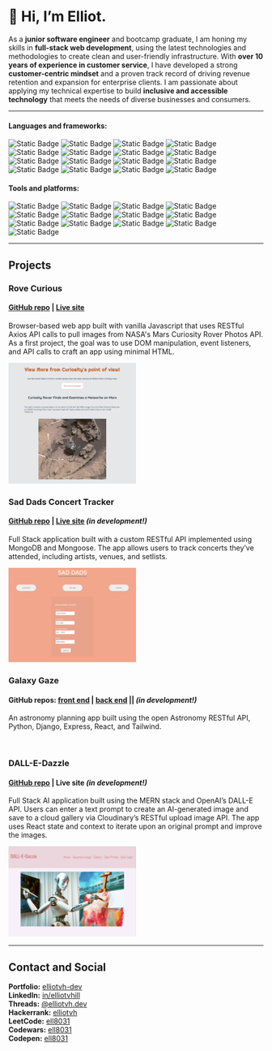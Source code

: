 # 👋 Hi, I’m Elliot.

As a **junior software engineer** and bootcamp graduate, I am honing my skills in **full-stack web development**, using the latest technologies and methodologies to create clean and user-friendly infrastructure.
With **over 10 years of experience in customer service**, I have developed a strong **customer-centric mindset** and a proven track record of driving revenue retention and expansion for enterprise clients.
I am passionate about applying my technical expertise to build **inclusive and accessible technology** that meets the needs of diverse businesses and consumers.

---

#### Languages and frameworks:
![Static Badge](https://img.shields.io/badge/React-20232A?style=for-the-badge&logxo=react&logoColor=61DAFB)
![Static Badge](https://img.shields.io/badge/Express.js-000000?style=for-the-badge&logo=express&logoColor=white)
![Static Badge](https://img.shields.io/badge/Node.js-339933?style=for-the-badge&logo=nodedotjs&logoColor=white)
![Static Badge](https://img.shields.io/badge/npm-CB3837?style=for-the-badge&logo=npm&logoColor=white)
![Static Badge](https://img.shields.io/badge/MongoDB-4EA94B?style=for-the-badge&logo=mongodb&logoColor=white)
![Static Badge](https://img.shields.io/badge/HTML5-E34F26?style=for-the-badge&logo=html5&logoColor=white)
![Static Badge](https://img.shields.io/badge/CSS3-1572B6?style=for-the-badge&logo=css3&logoColor=white)
![Static Badge](https://img.shields.io/badge/JavaScript-323330?style=for-the-badge&logo=javascript&logoColor=F7DF1E)
![Static Badge](https://img.shields.io/badge/json-5E5C5C?style=for-the-badge&logo=json&logoColor=white)
![Static Badge](https://img.shields.io/badge/Python-FFD43B?style=for-the-badge&logo=python&logoColor=blue)
![Static Badge](https://img.shields.io/badge/Django-092E20?style=for-the-badge&logo=django&logoColor=green)
![Static Badge](https://img.shields.io/badge/Vite-B73BFE?style=for-the-badge&logo=vite&logoColor=FFD62E)
![Static Badge](https://img.shields.io/badge/PostgreSQL-316192?style=for-the-badge&logo=postgresql&logoColor=white)
![Static Badge](https://img.shields.io/badge/Bootstrap-563D7C?style=for-the-badge&logo=bootstrap&logoColor=white)
![Static Badge](https://img.shields.io/badge/Tailwind_CSS-38B2AC?style=for-the-badge&logo=tailwind-css&logoColor=white)
![Static Badge](https://img.shields.io/badge/TypeScript-007ACC?style=for-the-badge&logo=typescript&logoColor=white)

#### Tools and platforms:
![Static Badge](https://img.shields.io/badge/Netlify-00C7B7?style=for-the-badge&logo=netlify&logoColor=white)
![Static Badge](https://img.shields.io/badge/Railway-131415?style=for-the-badge&logo=railway&logoColor=white)
![Static Badge](https://img.shields.io/badge/Heroku-430098?style=for-the-badge&logo=heroku&logoColor=white)
![Static Badge](https://img.shields.io/badge/VSCode-0078D4?style=for-the-badge&logo=visual%20studio%20code&logoColor=white)
![Static Badge](https://img.shields.io/badge/Figma-F24E1E?style=for-the-badge&logo=figma&logoColor=white)
![Static Badge](https://img.shields.io/badge/Canva-%2300C4CC.svg?&style=for-the-badge&logo=Canva&logoColor=white)
![Static Badge](https://img.shields.io/badge/Trello-0052CC?style=for-the-badge&logo=trello&logoColor=white)
![Static Badge](https://img.shields.io/badge/Jira-0052CC?style=for-the-badge&logo=Jira&logoColor=white)
![Static Badge](https://img.shields.io/badge/Slack-4A154B?style=for-the-badge&logo=slack&logoColor=white)
![Static Badge](https://img.shields.io/badge/Salesforce-00A1E0?style=for-the-badge&logo=Salesforce&logoColor=white)
![Static Badge](https://img.shields.io/badge/Vercel-000000?style=for-the-badge&logo=vercel&logoColor=white)
![Static Badge](https://img.shields.io/badge/Amazon_AWS-FF9900?style=for-the-badge&logo=amazonaws&logoColor=white)
![Static Badge](https://img.shields.io/badge/Discord-5865F2?style=for-the-badge&logo=discord&logoColor=white)

---

## Projects

### Rove Curious
#### <a href="https://github.com/elliotvhill/Rove_Curious_NASA_API">GitHub repo</a> | <a href="https://rove-curious.surge.sh/">Live site</a>
Browser-based web app built with vanilla Javascript that uses RESTful Axios API calls to pull images from NASA's Mars Curiosity Rover Photos API. As a first project, the goal was to use DOM manipulation, event listeners, and API calls to craft an app using minimal HTML.

<img alt="Screenshot of the Rove Curious app" src="https://github.com/elliotvhill/elliotvhill/blob/144d2f962753f66bc3237975b4d581d3b5a3a69d/Rove-Curious.png" height=50% width=50% />
<br />

### Sad Dads Concert Tracker
#### <a href="https://github.com/elliotvhill/Sad-Dads-Concert-Tracker">GitHub repo</a> | <a href="https://sad-dads-concert-tracker.vercel.app/">Live site</a> _(in development!)_
Full Stack application built with a custom RESTful API implemented using MongoDB and Mongoose. The app allows users to track concerts they’ve attended, including artists, venues, and setlists.

<img src="https://github.com/elliotvhill/elliotvhill/blob/144d2f962753f66bc3237975b4d581d3b5a3a69d/Sad-Dads-Concert-Tracker.png" alt="Screenshot of the Sad Dads 'add a concert' page" height=50% width=50% />
<br />

### Galaxy Gaze
#### GitHub repos: <a href="https://github.com/elliotvhill/capstone-fe">front end</a> | <a href="https://github.com/elliotvhill/galaxygaze-be">back end</a> || _(in development!)_
An astronomy planning app built using the open Astronomy RESTful API, Python, Django, Express, React, and Tailwind.

<br />

### DALL-E-Dazzle
#### <a href="https://github.com/Adrienx/DALL-E-Dazzle">GitHub repo</a> | Live site _(in development!)_
Full Stack AI application built using the MERN stack and OpenAI’s DALL-E API. Users can enter a text prompt to create an AI-generated image and save to a cloud gallery via Cloudinary’s RESTful upload image API. The app uses React state and context to iterate upon an original prompt and improve the images.

<img alt="Screenshot of the DALL-E-Dazzle home page" src="https://github.com/elliotvhill/elliotvhill/blob/144d2f962753f66bc3237975b4d581d3b5a3a69d/DALL-E-Dazzle-Home.png" height=50% width=50% />

---

## Contact and Social

<strong>Portfolio:</strong> <a href="https://elliotvh-dev.netlify.app/">elliotvh-dev</a><br />
<strong>LinkedIn:</strong> <a href="https://www.linkedin.com/in/elliotvhill">in/elliotvhill</a><br />
<strong>Threads:</strong> <a href="https://www.threads.net/@elliotvh.dev">@elliotvh.dev</a><br />
<strong>Hackerrank:</strong> <a href="https://www.hackerrank.com/elliotvh">elliotvh</a><br />
<strong>LeetCode:</strong> <a href="https://leetcode.com/ell8031/">ell8031</a><br />
<strong>Codewars:</strong> <a href="https://www.codewars.com/users/ell8031">ell8031</a><br />
<strong>Codepen:</strong> <a href="https://codepen.io/ell8031">ell8031</a><br />
